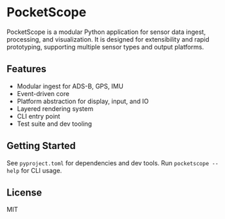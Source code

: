 # PocketScope

PocketScope is a modular Python application for sensor data ingest, processing, and visualization. It is designed for extensibility and rapid prototyping, supporting multiple sensor types and output platforms.

## Features
- Modular ingest for ADS-B, GPS, IMU
- Event-driven core
- Platform abstraction for display, input, and IO
- Layered rendering system
- CLI entry point
- Test suite and dev tooling

## Getting Started
See `pyproject.toml` for dependencies and dev tools. Run `pocketscope --help` for CLI usage.

## License
MIT
